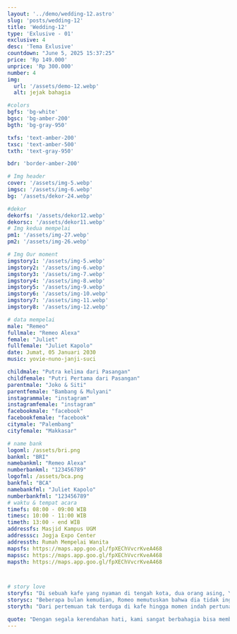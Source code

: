 ```yaml
---
layout: '../demo/wedding-12.astro'
slug: 'posts/wedding-12'
title: 'Wedding-12'
type: 'Exlusive - 01'
exclusive: 4
desc: 'Tema Exlusive'
countdown: "June 5, 2025 15:37:25"
price: 'Rp 149.000'
unprice: 'Rp 300.000'
number: 4
img:
  url: '/assets/demo-12.webp'
  alt: jejak bahagia

#colors
bgfs: 'bg-white'
bgsc: 'bg-amber-200'
bgth: 'bg-gray-950'

txfs: 'text-amber-200'
txsc: 'text-amber-500'
txth: 'text-gray-950'

bdr: 'border-amber-200'

# Img header
cover: '/assets/img-5.webp'
imgsc: '/assets/img-6.webp'
bg: '/assets/dekor-24.webp'

#dekor
dekorfs: '/assets/dekor12.webp'
dekorsc: '/assets/dekor11.webp'
# Img kedua mempelai
pm1: '/assets/img-27.webp'
pm2: '/assets/img-26.webp'

# Img Our moment
imgstory1: '/assets/img-5.webp'
imgstory2: '/assets/img-6.webp'
imgstory3: '/assets/img-7.webp'
imgstory4: '/assets/img-8.webp'
imgstory5: '/assets/img-9.webp'
imgstory6: '/assets/img-10.webp'
imgstory7: '/assets/img-11.webp'
imgstory8: '/assets/img-12.webp'

# data mempelai
male: "Remeo"
fullmale: "Remeo Alexa"
female: "Juliet"
fullfemale: "Juliet Kapolo"
date: Jumat, 05 Januari 2030
music: yovie-nuno-janji-suci

childmale: "Putra kelima dari Pasangan"
childfemale: "Putri Pertama dari Pasangan"
parentmale: "Joko & Siti"
parentfemale: "Bambang & Mulyani"
instagrammale: "instagram"
instagramfemale: "instagram"
facebookmale: "facebook"
facebookfemale: "facebook"
citymale: "Palembang"
cityfemale: "Makkasar"

# name bank
logoml: /assets/bri.png
bankml: "BRI"
namebankml: "Remeo Alexa"
numberbankml: "123456789"
logofml: /assets/bca.png
bankfml: "BCA"
namebankfml: "Juliet Kapolo"
numberbankfml: "123456789"
# waktu & tempat acara
timefs: 08:00 - 09:00 WIB
timesc: 10:00 - 11:00 WIB
timeth: 13:00 - end WIB
addressfs: Masjid Kampus UGM
addresssc: Jogja Expo Center
addressth: Rumah Mempelai Wanita
mapsfs: https://maps.app.goo.gl/fpXEChVvcrKveA468 
mapssc: https://maps.app.goo.gl/fpXEChVvcrKveA468
mapsth: https://maps.app.goo.gl/fpXEChVvcrKveA468



# story love
storyfs: "Di sebuah kafe yang nyaman di tengah kota, dua orang asing, Yanti dan Yanto, tak sengaja bertemu. Yanto, seorang fotografer yang sedang mencari inspirasi untuk proyek terbarunya, sedangkan Yanti, seorang penulis lepas yang sedang mencatat ide-ide baru untuk novel romantisnya, tak menyadari bahwa matanya sedang bertatapan dengan seorang pria tampan di sisi lain kafe."
storysc: "Beberapa bulan kemudian, Romeo memutuskan bahwa dia tidak ingin kehilangan Juliet dari hidupnya. Dengan hati yang penuh harap, dia menyiapkan proposal yang tak terlupakan. Di bawah langit malam yang cerah, di taman yang dihiasi dengan ratusan lentera, Romeo berlutut di hadapan Juliet."
storyth: "Dari pertemuan tak terduga di kafe hingga momen indah pertunangan mereka di taman yang dipenuhi lentera, cerita cinta Juliet dan Romeo adalah bukti bahwa takdir bisa membawa dua hati yang saling mencari dan membuat mereka bersatu dalam cinta yang abadi."

quote: "Dengan segala kerendahan hati, kami sangat berbahagia bisa membagi saat-saat penting ini kepada Bapak/Ibu/Saudara/i. Besar harapan kami atas kehadiran serta iringan doa dan restunya agar pernikahan yang akan digelar bisa berjalan sebagaimana mestinya. Terimakasih."
---
```

